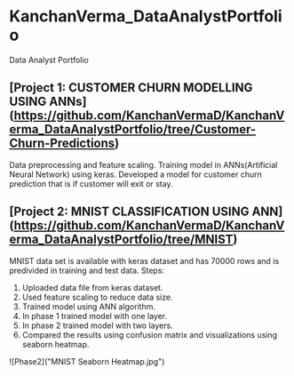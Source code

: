 # KanchanVerma_DataAnalystPortfolio
Data Analyst Portfolio
## [Project 1: CUSTOMER CHURN MODELLING USING ANNs] (https://github.com/KanchanVermaD/KanchanVerma_DataAnalystPortfolio/tree/Customer-Churn-Predictions)
Data preprocessing and feature scaling.
Training model in ANNs(Artificial Neural Network) using keras.
Developed a model for customer churn prediction that is if customer will exit or stay.




## [Project 2: MNIST CLASSIFICATION USING ANN] (https://github.com/KanchanVermaD/KanchanVerma_DataAnalystPortfolio/tree/MNIST)
MNIST data set is available with keras dataset and has 70000 rows and is predivided in training and test data.
Steps:
1. Uploaded data file from keras dataset.
2. Used feature scaling to reduce data size.
3. Trained model using ANN algorithm.
4. In phase 1 trained model with one layer.
5. In phase 2 trained model with two layers.
6. Compared the results using confusion matrix and visualizations using seaborn heatmap.

![Phase2]("MNIST Seaborn Heatmap.jpg")
